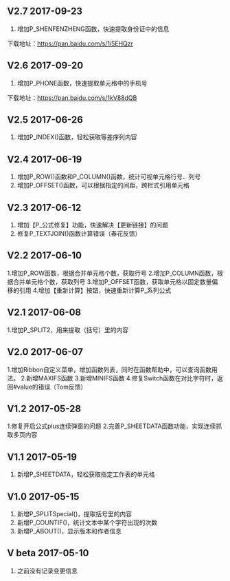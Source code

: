 ## V2.7 2017-09-23

1. 增加P_SHENFENZHENG函数，快速提取身份证中的信息

下载地址：https://pan.baidu.com/s/1i5EHQzr

## V2.6 2017-09-20

1. 增加P_PHONE函数，快速提取单元格中的手机号

下载地址：https://pan.baidu.com/s/1kV88dQB

## V2.5 2017-06-26

1. 增加P_INDEX()函数，轻松获取等差序列内容

## V2.4 2017-06-19

1. 增加P_ROW()函数和P_COLUMN()函数，统计可视单元格行号、列号
2. 增加P_OFFSET()函数，可以根据指定的间距，跨栏式引用单元格


## V2.3 2017-06-12

1. 增加【P_公式修复】功能，快速解决【更新链接】的问题
2. 修复P_TEXTJOIN()函数计算错误（春花反馈）


## V2.2 2017-06-10

1.增加P_ROW函数，根据合并单元格个数，获取行号
2.增加P_COLUMN函数，根据合并单元格个数，获取列号
3.增加P_OFFSET函数，获取单元格以固定数量偏移的引用
4.增加【重新计算】按钮，快速重新计算P_系列公式

## V2.1 2017-06-08

1.增加P_SPLIT2，用来提取（括号）里的内容

## V2.0 2017-06-07

1.增加Ribbon自定义菜单，增加函数列表，同时在函数帮助中，可以查询函数用法。
2.新增MAXIFS函数
3.新增MINIFS函数
4.修复Switch函数在对比字符时，返回#value的错误（Tom反馈）

## V1.2 2017-05-28

1.修复开启公式plus连续弹窗的问题
2.完善P_SHEETDATA函数功能，实现连续抓取多页内容

## V1.1 2017-05-19

1. 新增P_SHEETDATA，轻松获取指定工作表的单元格

## V1.0 2017-05-15

1. 新增P_SPLITSpecial()，提取括号里的内容
2. 新增P_COUNTIF()，统计文本中某个字符出现的次数
3. 新增P_ABOUT()，显示版本和作者信息

## V beta 2017-05-10

1. 之前没有记录变更信息